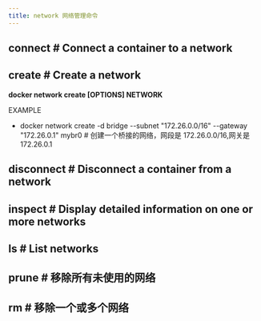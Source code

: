 ```yaml
---
title: network 网络管理命令
---
```


## connect # Connect a container to a network

## create # Create a network

**docker network create \[OPTIONS] NETWORK**

EXAMPLE

- docker network create -d bridge --subnet "172.26.0.0/16" --gateway "172.26.0.1" mybr0 # 创建一个桥接的网络，网段是 172.26.0.0/16,网关是 172.26.0.1

## disconnect # Disconnect a container from a network

## inspect # Display detailed information on one or more networks

## ls # List networks

## prune # 移除所有未使用的网络

## rm # 移除一个或多个网络
